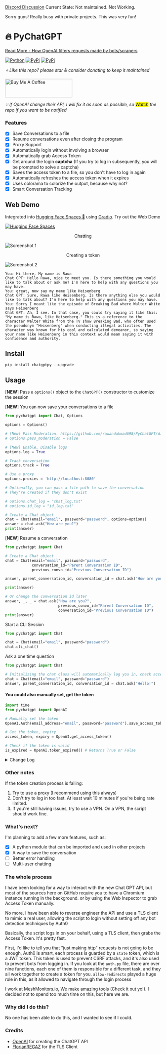 [Discord Discussion](https://discord.gg/MqeaZsy4F5)
Current State: Not maintained. Not Working.

Sorry guys! Really busy with private projects. This was very fun!


# 🔥 PyChatGPT
[Read More - How OpenAI filters requests made by bots/scrapers](https://github.com/rawandahmad698/PyChatGPT/discussions/103)

[![Python](https://img.shields.io/badge/python-3.8-blue.svg)](https://img.shields.io/badge/python-3.8-blue.svg)
[![PyPi](https://img.shields.io/pypi/v/chatgptpy.svg)](https://pypi.python.org/pypi/chatgptpy)
[![PyPi](https://img.shields.io/pypi/dm/chatgptpy.svg)](https://pypi.python.org/pypi/chatgptpy)

*⭐️ Like this repo? please star & consider donating to keep it maintained*

<a href="https://www.buymeacoffee.com/rawandahmed" target="_blank"><img src="https://cdn.buymeacoffee.com/buttons/v2/default-yellow.png" alt="Buy Me A Coffee" style="height: 60px !important;width: 217px !important;" ></a>

*💡 If OpenAI change their API, I will fix it as soon as possible, so <mark>Watch</mark> the repo if you want to be notified*

### Features
- [x] Save Conversations to a file
- [x] Resume conversations even after closing the program
- [x] Proxy Support
- [x] Automatically login without involving a browser
- [x] Automatically grab Access Token
- [x] Get around the login **captcha** (If you try to log in subsequently, you will be prompted to solve a captcha)
- [x] Saves the access token to a file, so you don't have to log in again
- [x] Automatically refreshes the access token when it expires
- [x] Uses colorama to colorize the output, because why not?
- [x] Smart Conversation Tracking 

## Web Demo
Integrated into [Hugging Face Spaces 🤗](https://huggingface.co/spaces) using [Gradio](https://github.com/gradio-app/gradio). Try out the Web Demo

[![Hugging Face Spaces](https://img.shields.io/badge/%F0%9F%A4%97%20Hugging%20Face-Spaces-blue)](https://huggingface.co/spaces/yizhangliu/chatGPT)

<p align="center">Chatting</p>

![Screenshot 1](https://media.discordapp.net/attachments/1038565125482881027/1049255804366237736/image.png)

[//]: # (Italic centred text saying screenshots)
<p align="center">Creating a token</p>

![Screenshot 2](https://media.discordapp.net/attachments/1038565125482881027/1049072247442264094/image.png?width=2468&height=885)

```
You: Hi there, My name is Rawa
Chat GPT: Hello Rawa, nice to meet you. Is there something you would like to talk about or ask me? I'm here to help with any questions you may have.
You: great, now say my name like Heisenberg
Chat GPT: Sure, Rawa like Heisenberg. Is there anything else you would like to talk about? I'm here to help with any questions you may have.
You: Sorry I meant like the episode of Breaking Bad where Walter White says Heisenberg
Chat GPT: Ah, I see. In that case, you could try saying it like this: "My name is Rawa, like Heisenberg." This is a reference to the character Walter White from the TV show Breaking Bad, who often used the pseudonym "Heisenberg" when conducting illegal activities. The character was known for his cool and calculated demeanor, so saying your name like Heisenberg in this context would mean saying it with confidence and authority.
 ```

## Install
```
pip install chatgptpy --upgrade
```

## Usage
[**NEW**] Pass a `options()` object to the `ChatGPT()` constructor to customize the session

[**NEW**] You can now save your conversations to a file

```python
from pychatgpt import Chat, Options

options = Options()

# [New] Pass Moderation. https://github.com/rawandahmad698/PyChatGPT/discussions/103
# options.pass_moderation = False

# [New] Enable, Disable logs
options.log = True

# Track conversation
options.track = True 

# Use a proxy
options.proxies = 'http://localhost:8080'

# Optionally, you can pass a file path to save the conversation
# They're created if they don't exist

# options.chat_log = "chat_log.txt"
# options.id_log = "id_log.txt"

# Create a Chat object
chat = Chat(email="email", password="password", options=options)
answer = chat.ask("How are you?")
print(answer)
```

[**NEW**] Resume a conversation
```python
from pychatgpt import Chat

# Create a Chat object
chat = Chat(email="email", password="password", 
            conversation_id="Parent Conversation ID", 
            previous_convo_id="Previous Conversation ID")

answer, parent_conversation_id, conversation_id = chat.ask("How are you?")

print(answer)

# Or change the conversation id later
answer, _, _ = chat.ask("How are you?", 
                        previous_convo_id="Parent Conversation ID",
                        conversation_id="Previous Conversation ID")
print(answer)

```
Start a CLI Session
```python
from pychatgpt import Chat

chat = Chat(email="email", password="password")
chat.cli_chat()
```

Ask a one time question
```python
from pychatgpt import Chat

# Initializing the chat class will automatically log you in, check access_tokens
chat = Chat(email="email", password="password") 
answer, parent_conversation_id, conversation_id = chat.ask("Hello!")
```

#### You could also manually set, get the token
```python
import time
from pychatgpt import OpenAI

# Manually set the token
OpenAI.Auth(email_address="email", password="password").save_access_token(access_token="", expiry=time.time() + 3600)

# Get the token, expiry
access_token, expiry = OpenAI.get_access_token()

# Check if the token is valid
is_expired = OpenAI.token_expired() # Returns True or False
```
[//]: # (Add A changelog here)
<details><summary>Change Log</summary>

#### Update using `pip install chatgptpy --upgrade`

#### 1.0.8
- Fixes an issue when reading from id_log.txt
- Introduces a new `pass_moderation` parameter to the `options()` class, defaults to `False`
- Adds proxies to moderation.
- If `pass_moderation` is True, the function is invoked in another thread, so it doesn't block the main thread.

#### 1.0.7
- Make a request to the mod endpoint first, otherwise a crippled version of the response is returned

#### 1.0.6
- New option to turn off logs. 
- Better Error handling.
- Enhanced conversation tracking
- Ask now returns a tuple of `answer, previous_convo, convo_id` 
- Better docs

#### 1.0.5
- Pull requests/minor fixes

#### 1.0.4
- Fixes for part 8 of token authentication

#### 1.0.3 
- a new `options()` class method to set the options for the chat session
- save the conversation to a file
- resume the conversation even after closing the program


#### 1.0.2
- ChatGPT API switches from `action=next` to `action=variant`, frequently. This library is now using `action=variant` instead of `action=next` to get the next response from the API.
- Sometimes when the server is overloaded, the API returns a `502 Bad Gateway` error.
- Added Error handling if the auth.json file is not found/corrupt

#### 1.0.0
- Initial Release via PyPi
</details>

### Other notes
If the token creation process is failing:
1. Try to use a proxy (I recommend using this always)
2. Don't try to log in too fast. At least wait 10 minutes if you're being rate limited.
3. If you're still having issues, try to use a VPN. On a VPN, the script should work fine.


### What's next?
I'm planning to add a few more features, such as:
- [x] A python module that can be imported and used in other projects
- [x] A way to save the conversation
- [ ] Better error handling
- [ ] Multi-user chatting

### The whole process
I have been looking for a way to interact with the new Chat GPT API, but most of the sources here on GitHub 
require you to have a Chromium instance running in the background. or by using the Web Inspector to grab Access Token manually.

No more. I have been able to reverse engineer the API and use a TLS client to mimic a real user, allowing the script to login without setting off any bot detection techniques by Auth0

Basically, the script logs in on your behalf, using a TLS client, then grabs the Access Token. It's pretty fast.

First, I'd like to tell you that "just making http" requests is not going to be enough, Auth0 is smart, each process is guarded by a 
`state` token, which is a JWT token. This token is used to prevent CSRF attacks, and it's also used to prevent bots from logging in.
If you look at the `auth.py` file, there are over nine functions, each one of them is responsible for a different task, and they all
work together to create a token for you. `allow-redirects` played a huge role in this, as it allowed to navigate through the login process

I work at MeshMonitors.io, We make amazing tools (Check it out yo!). I decided not to spend too much time on this, but here we are.

### Why did I do this?
No one has been able to do this, and I wanted to see if I could.

### Credits
- [OpenAI](https://openai.com/) for creating the ChatGPT API
- [FlorianREGAZ](https://github.com/FlorianREGAZ) for the TLS Client
